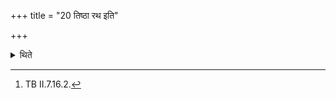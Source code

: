 +++
title = "20 तिष्ठा रथ इति"

+++

<details><summary>थिते</summary>

20. He addresses the charioteer with tiṣṭhā ratham....[^1]  

[^1]: TB II.7.16.2. 
</details>
